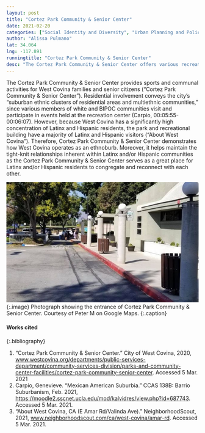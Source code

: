 ```yaml
---
layout: post
title: "Cortez Park Community & Senior Center"
date: 2021-02-20
categories: ["Social Identity and Diversity", "Urban Planning and Policy"]
author: "Alissa Pulmano"
lat: 34.064
lng: -117.891
runningtitle: "Cortez Park Community & Senior Center"
desc: "The Cortez Park Community & Senior Center offers various recreational programs and services to complement the needs and interests of West Covina residents."
---
```

The Cortez Park Community & Senior Center provides sports and communal activities for West Covina families and senior citizens (“Cortez Park Community & Senior Center”). Residential involvement conveys the city’s “suburban ethnic clusters of residential areas and multiethnic communities,” since various members of white and BIPOC communities visit and participate in events held at the recreation center (Carpio, 00:05:55-00:06:07). However, because West Covina has a significantly high concentration of Latinx and Hispanic residents, the park and recreational building have a majority of Latinx and Hispanic visitors (“About West Covina”). Therefore, Cortez Park Community & Senior Center demonstrates how West Covina operates as an ethnoburb. Moreover, it helps maintain the tight-knit relationships inherent within Latinx and/or Hispanic communities as the Cortez Park Community & Senior Center serves as a great place for Latinx and/or Hispanic residents to congregate and reconnect with each other.

![Cortez Park Community & Senior Center](images/CortezParkCommunity_SeniorCenter_Pin5_Image1.jpg)
   {:.image} 
Photograph showing the entrance of Cortez Park Community & Senior Center. Courtesy of Peter M on Google Maps.
   {:.caption} 

#### Works cited

{:.bibliography}
1. “Cortez Park Community & Senior Center.” City of West Covina, 2020, 
www.westcovina.org/departments/public-services-department/community-services-division/parks-and-community-center-facilities/cortez-park-community-senior-center. Accessed 5 Mar. 2021
2. Carpio, Genevieve. “Mexican American Suburbia.” CCAS 138B: Barrio Suburbanism, Feb. 
2021, https://moodle2.sscnet.ucla.edu/mod/kalvidres/view.php?id=687743. Accessed 5 Mar. 2021.
3. “About West Covina, CA (E Amar Rd/Valinda Ave).” NeighborhoodScout, 2021, 
www.neighborhoodscout.com/ca/west-covina/amar-rd. Accessed 5 Mar. 2021.
